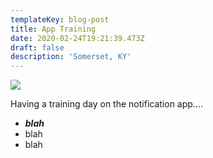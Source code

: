```yaml
---
templateKey: blog-post
title: App Training
date: 2020-02-24T19:21:39.473Z
draft: false
description: 'Somerset, KY'
---
```

![](/img/boilwater1.jpeg)

Having a training day on the notification app....

* _**blah**_
* blah
* blah
